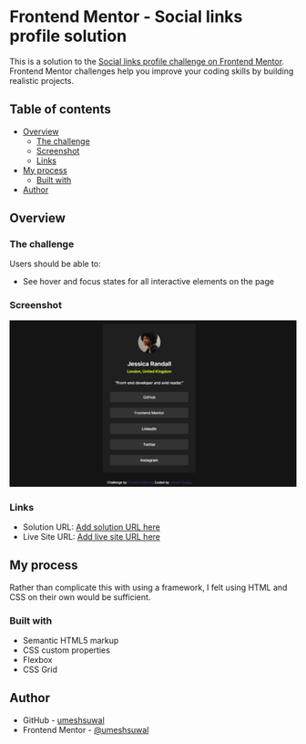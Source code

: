
# Frontend Mentor - Social links profile solution

This is a solution to the [Social links profile challenge on Frontend Mentor](https://www.frontendmentor.io/challenges/social-links-profile-UG32l9m6dQ). Frontend Mentor challenges help you improve your coding skills by building realistic projects. 

## Table of contents

- [Overview](#overview)
  - [The challenge](#the-challenge)
  - [Screenshot](#screenshot)
  - [Links](#links)
- [My process](#my-process)
  - [Built with](#built-with)
- [Author](#author)


## Overview

### The challenge

Users should be able to:

- See hover and focus states for all interactive elements on the page

### Screenshot

![](./Screenshot.png)

### Links

- Solution URL: [Add solution URL here](https://your-solution-url.com)
- Live Site URL: [Add live site URL here](https://your-live-site-url.com)

## My process

Rather than complicate this with using a framework, I felt using HTML and CSS on their own would be sufficient.

### Built with

- Semantic HTML5 markup
- CSS custom properties
- Flexbox
- CSS Grid

## Author

- GitHub - [umeshsuwal](https://github.com/umeshsuwal)
- Frontend Mentor - [@umeshsuwal](https://www.frontendmentor.io/profile/umeshsuwal)
